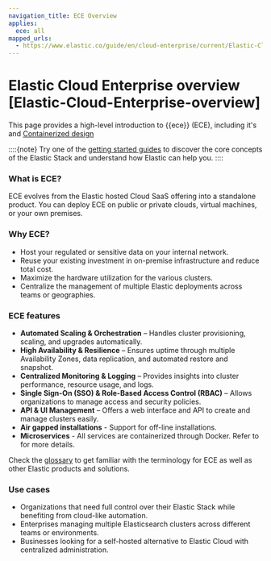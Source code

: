 ```yaml
---
navigation_title: ECE Overview
applies:
  ece: all
mapped_urls:
  - https://www.elastic.co/guide/en/cloud-enterprise/current/Elastic-Cloud-Enterprise-overview.html
---
```


# Elastic Cloud Enterprise overview [Elastic-Cloud-Enterprise-overview]

This page provides a high-level introduction to {{ece}} (ECE), including it's [](./ece-architecture.md) and [Containerized design](./ece-containerization.md)

::::{note}
Try one of the [getting started guides](https://www.elastic.co/guide/en/starting-with-the-elasticsearch-platform-and-its-solutions/current/getting-started-guides.html) to discover the core concepts of the Elastic Stack and understand how Elastic can help you.
::::

### What is ECE?

ECE evolves from the Elastic hosted Cloud SaaS offering into a standalone product. You can deploy ECE on public or private clouds, virtual machines, or your own premises.

### Why ECE?

* Host your regulated or sensitive data on your internal network.
* Reuse your existing investment in on-premise infrastructure and reduce total cost.
* Maximize the hardware utilization for the various clusters.
* Centralize the management of multiple Elastic deployments across teams or geographies.

### ECE features

- **Automated Scaling & Orchestration** – Handles cluster provisioning, scaling, and upgrades automatically.
- **High Availability & Resilience** – Ensures uptime through multiple Availability Zones, data replication, and automated restore and snapshot.
- **Centralized Monitoring & Logging** – Provides insights into cluster performance, resource usage, and logs.
- **Single Sign-On (SSO) & Role-Based Access Control (RBAC)** – Allows organizations to manage access and security policies.
- **API & UI Management** – Offers a web interface and API to create and manage clusters easily.
- **Air gapped installations** - Support for off-line installations.
- **Microservices** - All services are containerized through Docker. Refer to [](./ece-containerization.md) for more details.

Check the [glossary](https://www.elastic.co/guide/en/elastic-stack-glossary/current/terms.html) to get familiar with the terminology for ECE as well as other Elastic products and solutions.

### Use cases

- Organizations that need full control over their Elastic Stack while benefiting from cloud-like automation.
- Enterprises managing multiple Elasticsearch clusters across different teams or environments.
- Businesses looking for a self-hosted alternative to Elastic Cloud with centralized administration.